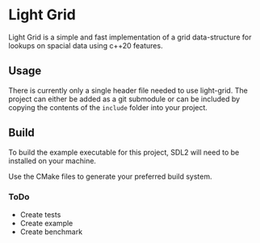 # Light Grid

Light Grid is a simple and fast implementation of a grid data-structure for lookups on spacial data using c++20 features.

## Usage

There is currently only a single header file needed to use light-grid. The project can either be added as a git submodule or can be included by copying the contents of the `include` folder into your project.

## Build

To build the example executable for this project, SDL2 will need to be installed on your machine.

Use the CMake files to generate your preferred build system.

### ToDo

- Create tests
- Create example
- Create benchmark
